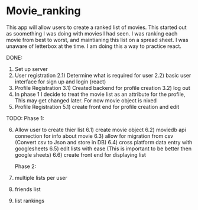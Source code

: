# Movie_ranking

This app will allow users to create a ranked list of movies.
This started out as soomething I was doing with movies I had seen.
I was ranking each movie from best to worst, and maintianing this list on a spread sheet.
I was unaware of letterbox at the time.
I am doing this a way to practice react.

DONE:

1. Set up server
2. User registration
   2.1) Determine what is required for user
   2.2) basic user interface for sign up and login (react)
3. Profile Registration
   3.1) Created backend for profile creation
   3.2) log out
4. In phase 1 I decide to treat the movie list as an attribute for the profile, This may get changed later. For now movie object is nixed
5. Profile Registration
   5.1) create front end for profile creation and edit

TODO:
Phase 1:

6. Allow user to create thier list
   6.1) create movie object
   6.2) moviedb api connection for info about movie
   6.3) allow for migration from csv (Convert csv to Json and store in DB)
   6.4) cross platform data entry with googlesheets
   6.5) edit lists with ease (This is important to be better then google sheets)
   6.6) create front end for displaying list

   Phase 2:

7. multiple lists per user
8. friends list
9. list rankings
